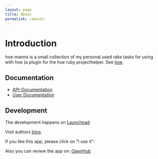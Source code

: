 ```yaml
---
layout: page
title: About
permalink: /about/
---
```


# Introduction
hoe-manns is a small collection of my personal used rake tasks for using with hoe (a plugin for the hoe ruby 
projecthelper. See [hoe](https://github.com/seattlerb/hoe).

<script type='text/javascript' src='https://www.openhub.net/p/hoe-manns/widgets/project_factoids_stats?format=js'></script>

## Documentation

* [API-Documentation](http://www.rubydoc.info/gems/hoe-manns)
* [User Documentation](https://saigkill.github.io/hoe-manns/userdocs/hoe-manns/index.html)

## Development
The development happens on [Launchpad](https://launchpad.net/hoe-manns)

Visit authors [blog](https://saigkill.tuxfamily.org).

If you like this app, please click on "I use it":

<script type='text/javascript' src='https://www.openhub.net/p/hoe-manns/widgets/project_users_logo?format=js'></script>

Also you can review the app on: [OpenHub](https://www.openhub.net/p/hoe-manns/reviews/new)
